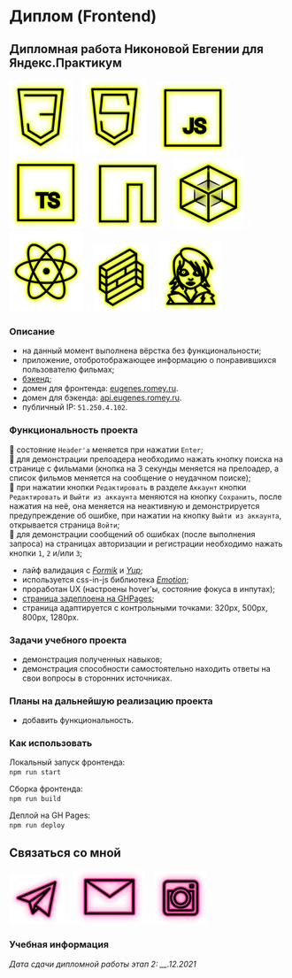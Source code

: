 # Диплом (Frontend)

## Дипломная работа Никоновой Евгении для Яндекс.Практикум

<p>
  <a href="https://developer.mozilla.org/ru/docs/Web/CSS"><img src="readme/icon-css3.svg" alt="CSS3"></a>
    <img src="readme/icon-whitespace-5px.svg"/>
  <a href="https://developer.mozilla.org/ru/docs/Glossary/HTML5"><img src="readme/icon-html5.svg" alt="HTML5"></a>
    <img src="readme/icon-whitespace-5px.svg"/>
  <a href="https://developer.mozilla.org/ru/docs/Web/JavaScript"><img src="readme/icon-js.svg" alt="JS"></a>
    <img src="readme/icon-whitespace-5px.svg"/>
  <a href="https://www.typescriptlang.org/"><img src="readme/icon-ts.svg" alt="TS"></a>
    <img src="readme/icon-whitespace-5px.svg"/>
  <a href="https://npmjs.com/"><img src="readme/icon-npm.svg" alt="NPM"></a>
    <img src="readme/icon-whitespace-5px.svg"/>
  <a href="https://webpack.js.org/"><img src="readme/icon-webpack.svg" alt="WebPack"></a>
    <!-- <img src="readme/icon-whitespace-5px.svg"/>
  <a href="https://ru.wikipedia.org/wiki/REST"><img src="readme/icon-api.svg" alt="REST API"></a> -->
    <img src="readme/icon-whitespace-5px.svg"/>
  <a href="https://ru.reactjs.org/"><img src="readme/icon-react.svg" alt="React"></a>
    <img src="readme/icon-whitespace-5px.svg"/>
  <a href="https://formik.org/"><img src="readme/icon-formik.svg" alt="Formik"></a>
    <img src="readme/icon-whitespace-5px.svg"/>
  <a href="https://emotion.sh/docs/introduction"><img src="readme/icon-emotion.svg" alt="Emotion"></a>
</p>

### Описание

- на данный момент выполнена вёрстка без функциональности;
- приложение, отобротображающее информацию о понравившихся пользователю фильмах;
- [бэкенд](https://github.com/beagle-elgaeb/edu-movies-explorer-api);
- домен для фронтенда: [eugenes.romey.ru](https://eugenes.romey.ru).
- домен для бэкенда: [api.eugenes.romey.ru](https://api.eugenes.romey.ru).
- публичный IP: `51.250.4.102`.

### Функциональность проекта

:small_red_triangle: состояние `Header'а` меняется при нажатии `Enter`;  
:small_red_triangle: для демонстрации прелоадера необходимо нажать кнопку поиска на странице с фильмами (кнопка на 3 секунды меняется на прелоадер, а список фильмов меняется на сообщение о неудачном поиске);  
:small_red_triangle: при нажатии кнопки `Редактировать` в разделе `Аккаунт` кнопки `Редактировать` и `Выйти из аккаунта` меняются на кнопку `Сохранить`, после нажатия на неё, она меняется на неактивную и демонстрируется предупреждение об ошибке, при нажатии на кнопку `Выйти из аккаунта`, открывается страница `Войти`;  
:small_red_triangle: для демонстрации сообщений об ошибках (после выполнения запроса) на страницах авторизации и регистрации необходимо нажать кнопки `1`, `2` и/или `3`;  

- лайф валидация с _[Formik](https://formik.org/)_ и _[Yup](https://github.com/jquense/yup)_;
- используется css-in-js библиотека _[Emotion](https://emotion.sh/docs/introduction)_;
- проработан UX (настроены hover'ы, состояние фокуса в инпутах);
- [страница задеплоена на GHPages](https://beagle-elgaeb.github.io/edu-movies-explorer-frontend/);
- страница адаптируется с контрольными точками: 320px, 500px, 800px, 1280px.

<!-- - фронтенд загружает с сервера профиль пользователя и фотографии; -->
<!-- - имеется возможность редактировать профиль, добавлять, удалять и оценивать лайками фотографии; -->
<!-- - ревлизована лайф-валидация с _[Formik](https://formik.org/)_ и _[Yup](https://github.com/jquense/yup)_; -->
<!-- - проработан UX (при отправке данных на сервер меняется состояние кнопки / появляются loader'ы); -->

### Задачи учебного проекта

- демонстрация полученных навыков;
- демонстрация способности самостоятельно находить ответы на свои вопросы в сторонних источниках.

### Планы на дальнейшую реализацию проекта

- добавить функциональность.

### Как использовать

Локальный запуск фронтенда:  
`npm run start`

Сборка фронтенда:  
`npm run build`

Деплой на GH Pages:  
`npm run deploy`

## Связаться со мной

<p>
  <a href="https://t.me/evgevgevge"><img src="readme/icon-tg.svg" alt="Telegram"></a>
    <img src="readme/icon-whitespace-5px.svg"/>
  <a href="mailto:beagle-elgaeb@ya.ru"><img src="readme/icon-mail.svg" alt="Mail"></a>
    <img src="readme/icon-whitespace-5px.svg"/>
  <a href="https://www.instagram.com/evg._.su/"><img src="readme/icon-inst.svg" alt="Instagram"></a>
</p>

### Учебная информация

_Дата сдачи дипломной работы этап 2: \_\_.12.2021_
